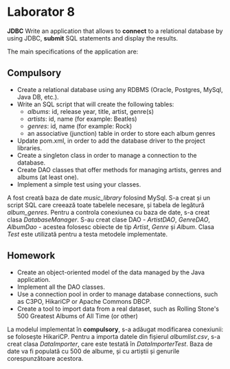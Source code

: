 # Laborator 8

**JDBC**
Write an application that allows to **connect** to a relational database by using JDBC, **submit** SQL statements and display the results.

The main specifications of the application are:

## Compulsory

- Create a relational database using any RDBMS (Oracle, Postgres, MySql, Java DB, etc.).
- Write an SQL script that will create the following tables:
  - *albums*: id, release year, title, artist, genre(s)
  - *artists*: id, name (for example: Beatles)
  - *genres*: id, name (for example: Rock)
  - an associative (junction) table in order to store each album genres
- Update pom.xml, in order to add the database driver to the project libraries.
- Create a singleton class in order to manage a connection to the database.
- Create DAO classes that offer methods for managing artists, genres and albums (at least one).
- Implement a simple test using your classes.

A fost creată baza de date *music_library* folosind MySql. S-a creat și un script SQL care creează toate tabelele necesare, și tabela de legătură *album_genres*.
Pentru a controla conexiunea cu baza de date, s-a creat clasa *DatabaseManager*. S-au creat clase DAO - *ArtistDAO*, *GenreDAO*, *AlbumDao* - acestea folosesc obiecte de tip *Artist*, *Genre* și *Album*. Clasa *Test* este utilizată pentru a testa metodele implementate.

## Homework

- Create an object-oriented model of the data managed by the Java application.
- Implement all the DAO classes.
- Use a connection pool in order to manage database connections, such as C3PO, HikariCP or Apache Commons DBCP.
- Create a tool to import data from a real dataset, such as Rolling Stone's 500 Greatest Albums of All Time (or other)

La modelul implementat în **compulsory**, s-a adăugat modificarea conexiunii: se folosește HikariCP. Pentru a importa datele din fișierul *albumlist.csv*, s-a creat clasa *DataImporter*, care este testată în *DataImporterTest*. Baza de date va fi populată cu 500 de albume, și cu artiștii și genurile corespunzătoare acestora.
